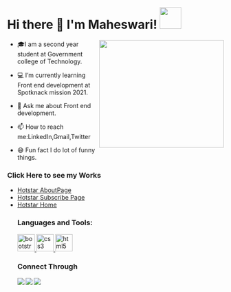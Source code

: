 

 
 <h1>
  <b>Hi there 👋 I'm Maheswari! </b><img src="https://media.giphy.com/media/mGcNjsfWAjY5AEZNw6/giphy.gif" width="50px" height="50px"></h1>
 <img src="https://static.vecteezy.com/system/resources/previews/000/180/387/non_2x/software-engineers-vectors.jpg" width="290px" height="250px" align="right" >
 
 
 
- 🎓I am a second year student at Government college of Technology. 

- 💻 I’m currently learning Front end development at Spotknack mission 2021.

- 💬 Ask me about Front end development.

- 📫 How to reach me:LinkedIn,Gmail,Twitter

- 😅 Fun fact I do lot of funny things.


<h3>Click Here to see my Works</h3>
<ul>
  
 <li><a href="https://awesome-brown-ae47f6.netlify.app">Hotstar AboutPage</a></li>
 
 <li><a href="https://upbeat-shockley-f0dce2.netlify.app">Hotstar Subscribe Page </a></li> 
 
 <li><a href="https://epic-golick-286ceb.netlify.app">Hotstar Home</a> </li> 

<h3>Languages and Tools:</h3>
<p align="left"> <a href="https://getbootstrap.com" target="_blank"> <img src="https://img.icons8.com/color/480/bootstrap.png" alt="bootstrap" width="40" height="40"/> </a> <a href="https://www.w3schools.com/css/" target="_blank"> <img src="https://cdn.iconscout.com/icon/free/png-256/css3-9-1175237.png" alt="css3" width="40" height="40"/> </a> <a href="https://www.tutorialspoint.com/html5/index.htm" target="_blank"> <img src="https://cdn.iconscout.com/icon/free/png-512/html5-10-569380.png" alt="html5" width="40" height="40"/> </a> </p>
<h3>Connect Through</h3> 
  
  <a href="https://www.linkedin.com/in/maheswari-s-8107761b0">
   <img src="https://img.icons8.com/bubbles/50/000000/linkedin.png"/ align="left">
  </a> 
<a href="mailto:mahijanu1119@gmail.com"><img src="https://img.icons8.com/bubbles/50/000000/gmail.png"/> 
  </a>
<a href="https://twitter.com/Maheswa19009887">
 <img src="https://img.icons8.com/bubbles/50/000000/twitter.png"/ align="left">
  </a> 
